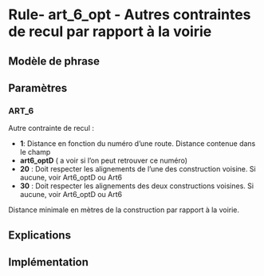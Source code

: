 # Rule- art_6_opt -  Autres contraintes de recul par rapport à la voirie

## Modèle de phrase

## Paramètres

### ART_6

Autre contrainte de recul :
-  **1**:  Distance en fonction du numéro d’une route. Distance contenue dans le champ
- **art6_optD** ( a voir si l’on peut retrouver ce numéro)
- **20** : Doit respecter les alignements de l’une des construction voisine. Si aucune, voir Art6_optD ou Art6
- **30** : Doit respecter les alignements des deux constructions voisines. Si aucune, voir Art6_optD ou Art6


Distance minimale en mètres de la construction par rapport à la voirie.

## Explications



## Implémentation
